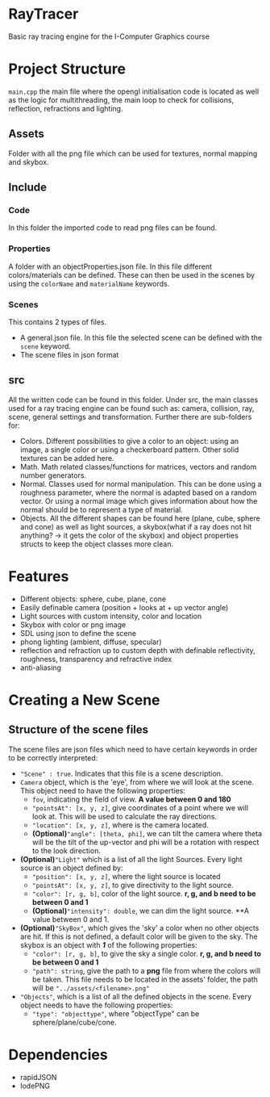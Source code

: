 # RayTracer
Basic ray tracing engine for the I-Computer Graphics course

# Project Structure
`main.cpp` the main file where the opengl initialisation code is located as well as the logic for multithreading, the main loop to check for collisions, reflection, refractions and lighting.


## Assets
Folder with all the png file which can be used for textures, normal mapping and skybox.

## Include
### Code
In this folder the imported code to read png files can be found.
### Properties
A folder with an objectProperties.json file. In this file different colors/materials can be defined. These can then be used in the scenes by using the `colorName` and `materialName` keywords.
### Scenes
This contains 2 types of files. 
- A general.json file. In this file the selected scene can be defined with the `scene` keyword.
- The scene files in json format

## src
All the written code can be found in this folder. Under src, the main classes used for a ray tracing engine can be found such as: camera, collision, ray, scene, general settings and transformation. Further there are sub-folders for:
- Colors. Different possibilities to give a color to an object: using an image, a single color or using a checkerboard pattern. Other solid textures can be added here.
- Math. Math related classes/functions for matrices, vectors and random number generators.
- Normal. Classes used for normal manipulation. This can be done using a roughness parameter, where the normal is adapted based on a random vector. Or using a normal image which gives information about how the normal should be to represent a type of material.
- Objects. All the different shapes can be found here (plane, cube, sphere and cone) as well as light sources, a skybox(what if a ray does not hit anything? -> it gets the color of the skybox) and object properties structs to keep the object classes more clean.


# Features
- Different objects: sphere, cube, plane, cone
- Easily definable camera (position + looks at + up vector angle)
- Light sources with custom intensity, color and location
- Skybox with color or png image
- SDL using json to define the scene
- phong lighting (ambient, diffuse, specular)
- reflection and refraction up to custom depth with definable reflectivity, roughness, transparency and refractive index
- anti-aliasing

# Creating a New Scene
## Structure of the scene files
The scene files are json files which need to have certain keywords in order to be correctly interpreted:
- `"Scene" : true`. Indicates that this file is a scene description.
- `Camera` object, which is the 'eye', from where we will look at the scene. This object need to have the following properties:
  - `fov`, indicating the field of view. **A value between 0 and 180**
  - `"pointsAt": [x, y, z]`, give coordinates of a point where we will look at. This will be used to calculate the ray directions.
  - `"location": [x, y, z]`, where is the camera located.
  - **(Optional)**`"angle": [theta, phi]`, we can tilt the camera where theta will be the tilt of the up-vector and phi will be a rotation with respect to the look direction.
- **(Optional)**`"Light"` which is a list of all the light Sources. Every light source is an object defined by:
  - `"position": [x, y, z]`, where the light source is located
  - `"pointsAt": [x, y, z]`, to give directivity to the light source.
  - `"color": [r, g, b]`, color of the light source. **r, g, and b need to be between 0 and 1**
  - **(Optional)**`"intensity": double`, we can dim the light source. **A value between 0 and 1.
- **(Optional)**`"SkyBox"`, which gives the 'sky' a color when no other objects are hit. If this is not defined, a default color will be given to the sky. The skybox is an object with ***1*** of the following properties:
  - `"color": [r, g, b]`, to give the sky a single color. **r, g, and b need to be between 0 and 1**
  - `"path": string`, give the path to a **png** file from where the colors will be taken. This file needs to be located in the assets' folder, the path will be `"../assets/<filename>.png"`
- `"Objects"`, which is a list of all the defined objects in the scene. Every object needs to have the following properties:
  - `"type": "objecttype"`, where "objectType" can be sphere/plane/cube/cone.

# Dependencies
- rapidJSON
- lodePNG
